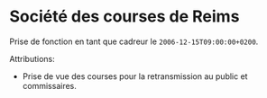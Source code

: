 # Société des courses de Reims

Prise de fonction en tant que cadreur le `2006-12-15T09:00:00+0200`.

Attributions:

 - Prise de vue des courses pour la retransmission au public et commissaires.